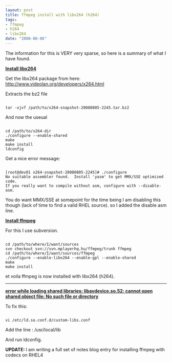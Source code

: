 ```yaml
--- 
layout: post
title: ffmpeg install with libx264 (h264)
tags: 
- ffmpeg
- h264
- libx264
date: "2008-08-06"
---
```

The information for this is VERY very sparse, so here is a summary of what I have found.

<b><u>Install libx264</u></b>

Get the libx264 package from here: <a href="http://www.videolan.org/developers/x264.html">http://www.videolan.org/developers/x264.html</a>

Extracts the bz2 file 

<code>
tar -xjvf /path/to/x264-snapshot-20080805-2245.tar.bz2
</code>

And now the useual

<code>
cd /path/to/x264-dir
./configure --enable-shared
make
make install
ldconfig
</code>

Get a nice error message:

<code>
[root@dev01 x264-snapshot-20080805-2245]# ./configure
No suitable assembler found.  Install 'yasm' to get MMX/SSE optimized code.
If you really want to compile without asm, configure with --disable-asm.
</code>

You do want MMX/SSE at somepoint for the time being I am disabling this though (lack of time to find a valid RHEL source). so I added the disable asm line.

<b><u>Install ffmpeg</u></b>

For this I use subversion.

<code>
cd /path/to/where/I/want/sources
svn checkout svn://svn.mplayerhq.hu/ffmpeg/trunk ffmpeg
cd /path/to/where/I/want/sources/ffmpeg
./configure --enable-libx264 --enable-gpl --enable-shared
make
make install
</code>

et voila ffmpeg is now installed with libx264 (h264).

<hr />

<u><b>error while loading shared libraries: libavdevice.so.52: cannot open shared object file: No such file or directory</b></u>

To fix this:

<code>
vi /etc/ld.so.conf.d/custom-libs.conf
</code>

Add the line : /usr/local/lib

And run ldconfig.

<b>UPDATE: </b> I am writing a full set of notes blog entry for installing ffmpeg with codecs on RHEL4
